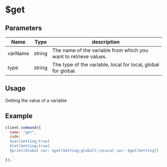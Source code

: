 # $get

## Parameters

| Name    | Type   | description                                                      |
| ------- | ------ | ---------------------------------------------------------------- |
| varName | string | The name of the variable from which you want to retrieve values. |
| type    | string | The type of the variable, local for local, global for global.    |

## Usage

Getting the value of a variable

## Example

```javascript
client.command({
  name: "get",
  code: `
  $var[Getting;true]
  $let[Getting;true]
  $print[Global var: $get[Getting;global];\nLocal var: $get[Getting]]
  `,
});
```
